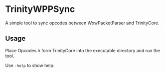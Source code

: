 # TrinityWPPSync
A simple tool to sync opcodes between WowPacketParser and TrinityCore.

## Usage
Place Opcodes.h form TrinityCore into the executable directory and run the tool.

Use `-help` to show help.